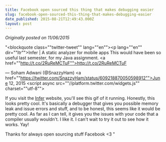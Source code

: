 ```yaml
---
title: Facebook open sourced this thing that makes debugging easier
slug: facebook-open-sourced-this-thing-that-makes-debugging-easier
date_published: 2015-08-21T12:49:43.000Z
layout: post
---
```


*Originally posted on 11/06/2015*

"<blockquote class=""twitter-tweet"" lang=""en""><p lang=""en"" dir=""ltr"">Infer | A static analyzer for mobile apps&#10;&#10;This would have been so useful last semester, for my Java assignment. <a href=""http://t.co/2RuReMCTuF"">http://t.co/2RuReMCTuF</a></p>&mdash; Soham Adwani (@SnazzyHam) <a href=""https://twitter.com/SnazzyHam/status/609218870050598912"">June 12, 2015</a></blockquote> <script async src=""//platform.twitter.com/widgets.js"" charset=""utf-8""></script>

If you visit the [Infer](http://fbinfer.com) website, you'll see this gif of it running. Honestly, this looks pretty cool. It's basically a debugger that gives you possible memory leak and issue errors and stuff, and to be honest, this seems like it would be pretty cool. As far as I can tell, it gives you the issues with your code that a compiler usually wouldn't. I like it. I can't wait to try it out to see how it works. Yay!

Thanks for always open sourcing stuff Facebook <3 "
